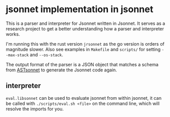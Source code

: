 # jsonnet implementation in jsonnet

This is a parser and interpreter for Jsonnet written in Jsonnet. It serves as a research project to get a better understanding how a parser and interpreter works.

I'm running this with the rust version `jrsonnet` as the go version is orders of magnitude slower. Also see examples in `Makefile` and `scripts/` for setting `--max-stack` and `--os-stack`.

The output format of the parser is a JSON object that matches a schema from [ASTsonnet](https://github.com/crdsonnet/astsonnet) to generate the Jsonnet code again.

## interpreter

`eval.libsonnet` can be used to evaluate jsonnet from within jsonnet, it can be called with `./scripts/eval.sh <file>` on the command line, which will resolve the imports for you.

